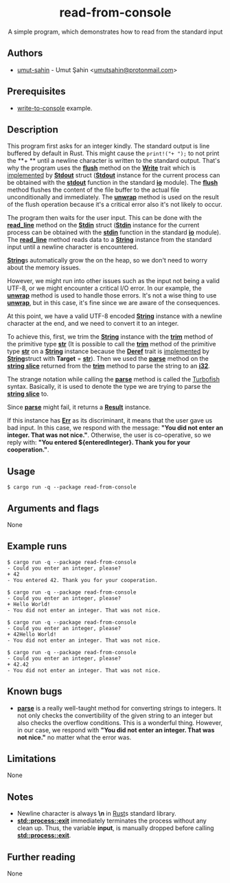 <div align="center">
  <h1>read-from-console</h1>
  A simple program, which demonstrates how to read from the standard input
</div>

## Authors

- [umut-sahin](https://github.com/umut-sahin) - Umut Şahin \<umutsahin@protonmail.com>

## Prerequisites

- [write-to-console] example.

## Description

This program first asks for an integer kindly.
The standard output is line buffered by default in Rust.
This might cause the ```print!("+ ");``` to not print the **+ ** until a newline character is written to the standard output.
That's why the program uses the [**flush**] method on the [**Write**] trait which is [implemented][impl Write for Stdout] by [**Stdout**] struct ([**Stdout**] instance for the current process can be obtained with the [**stdout**] function in the standard [**io**] module).
The [**flush**] method flushes the content of the file buffer to the actual file unconditionally and immediately.
The [**unwrap**] method is used on the result of the flush operation because it's a critical error also it's not likely to occur.

The program then waits for the user input.
This can be done with the [**read_line**] method on the [**Stdin**] struct ([**Stdin**] instance for the current process can be obtained with the [**stdin**] function in the standard [**io**] module).
The [**read_line**] method reads data to a [**String**] instance from the standard input until a newline character is encountered.

[**String**]s automatically grow the on the heap, so we don't need to worry about the memory issues.

However, we might run into other issues such as the input not being a valid UTF-8, or we might encounter a critical I/O error.
In our example, the [**unwrap**] method is used to handle those errors.
It's not a wise thing to use [**unwrap**], but in this case, it's fine since we are aware of the consequences.

At this point, we have a valid UTF-8 encoded [**String**] instance with a newline character at the end, and we need to convert it to an integer.

To achieve this, first, we trim the [**String**] instance with the [**trim**] method of the primitive type [**str**] (It is possible to call the [**trim**] method of the primitive type [**str**] on a [**String**] instance because the [**Deref**] trait is [implemented][impl Deref for String] by [**String**]struct with **Target** = [**str**]).
Then we used the [**parse**] method on the [**string slice**] returned from the [**trim**] method to parse the string to an [**i32**].

The strange notation while calling the [**parse**] method is called the [Turbofish] syntax.
Basically, it is used to denote the type we are trying to parse the [**string slice**] to.

Since [**parse**] might fail, it returns a [**Result**] instance.

If this instance has [**Err**] as its discriminant, it means that the user gave us bad input.
In this case, we respond with the message: **"You did not enter an integer. That was not nice."**.
Otherwise, the user is co-operative, so we reply with: **"You entered ${enteredInteger}. Thank you for your cooperation."**.

## Usage

```
$ cargo run -q --package read-from-console
```

## Arguments and flags

None

## Example runs

```
$ cargo run -q --package read-from-console
- Could you enter an integer, please?
+ 42
- You entered 42. Thank you for your cooperation.
```

```
$ cargo run -q --package read-from-console
- Could you enter an integer, please?
+ Hello World!
- You did not enter an integer. That was not nice.
```

```
$ cargo run -q --package read-from-console
- Could you enter an integer, please?
+ 42Hello World!
- You did not enter an integer. That was not nice.
```

```
$ cargo run -q --package read-from-console
- Could you enter an integer, please?
+ 42.42
- You did not enter an integer. That was not nice.
```

## Known bugs

- [**parse**] is a really well-taught method for converting strings to integers.
  It not only checks the convertibility of the given string to an integer but also checks the overflow conditions.
  This is a wonderful thing.
  However, in our case, we respond with **"You did not enter an integer. That was not nice."** no matter what the error was.

## Limitations

None

## Notes

- Newline character is always **\n** in [Rust]s standard library.
- [**std::process::exit**] immediately terminates the process without any clean up.
  Thus, the variable **input**, is manually dropped before calling [**std::process::exit**].

## Further reading

None


[//]: # (Links)

[**Deref**]:
  https://doc.rust-lang.org/std/ops/trait.Deref.html
[**Err**]:
  https://doc.rust-lang.org/std/result/enum.Result.html#variant.Err
[**flush**]:
  https://doc.rust-lang.org/std/io/trait.Write.html#tymethod.flush
[**i32**]:
  https://doc.rust-lang.org/std/primitive.i32.html
[**io**]:
  https://doc.rust-lang.org/std/io/index.html
[**parse**]:
  https://doc.rust-lang.org/std/primitive.str.html#method.parse
[**read_line**]:
  https://doc.rust-lang.org/std/io/struct.Stdin.html#method.read_line
[**Result**]:
  https://doc.rust-lang.org/std/result/enum.Result.html
[**std::process::exit**]:
  https://doc.rust-lang.org/std/process/fn.exit.html
[**stdin**]:
  https://doc.rust-lang.org/std/io/fn.stdin.html
[**Stdin**]:
  https://doc.rust-lang.org/std/io/struct.Stdin.html
[**stdout**]:
  https://doc.rust-lang.org/std/io/fn.stdout.html
[**Stdout**]:
  https://doc.rust-lang.org/std/io/struct.Stdout.html
[**str**]:
  https://doc.rust-lang.org/std/primitive.str.html
[**String**]:
  https://doc.rust-lang.org/std/string/struct.String.html
[**string slice**]:
  https://doc.rust-lang.org/std/primitive.str.html
[**trim**]:
  https://doc.rust-lang.org/std/primitive.str.html#method.trim
[**unwrap**]:
  https://doc.rust-lang.org/std/result/enum.Result.html#method.unwrap
[**Write**]:
  https://doc.rust-lang.org/std/io/trait.Write.html
[impl Deref for String]:
  https://doc.rust-lang.org/std/string/struct.String.html#impl-Deref
[impl Write for Stdout]:
  https://doc.rust-lang.org/std/io/struct.Stdout.html#impl-Write
[Rust]:
  https://www.rust-lang.org/
[Turbofish]:
  https://turbo.fish/
[write-to-console]:
  https://github.com/umut-sahin/rust-examples/tree/master/write-to-console
